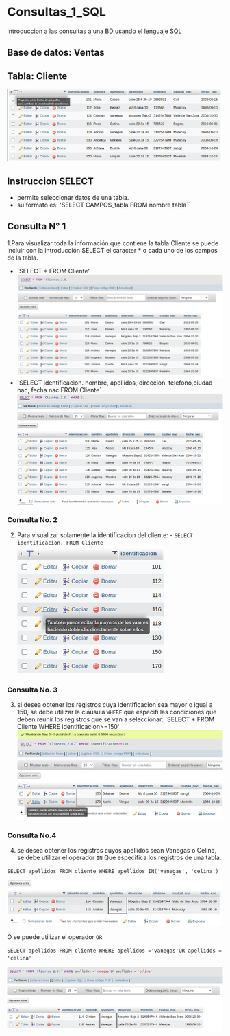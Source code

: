 # Consultas_1_SQL
introduccion a las consultas a una BD usando el lenguaje SQL

## Base de datos: Ventas
## Tabla: Cliente

![Tabla Cliente](Consultas_Clientes.png 'Tabla Cliente')

## Instruccion SELECT
- permite seleccionar datos de una tabla.
- su formato es: 'SELECT CAMPOS_tabla FROM nombre tabla``

## Consulta N°  1
1.Para visualizar toda la información que contiene la tabla Cliente se puede incluir con la introducción SELECT el caracter **\*** o cada uno de los campos de la tabla.

- `SELECT * FROM Cliente'
![Consulta1](Consulta1.png " Consulta 1 - 1")
- `SELECT identificacion. nombre, apellidos, direccion. telefono,ciudad nac, fecha nac FROM Cliente´
![Consulta2](Consulta2.png " Consulta 1 - 2")

### Consulta No. 2

2. Para visualizar solamente la identificacion del cliente: - `SELECT identificacion. FROM Cliente`
![Consulta2](ConsultaNumber2.png " consulta 2")

### Consulta No. 3

3. si desea obtener los registros cuya identificacion sea mayor o igual a 150, se debe utilizar la clausula `WHERE` que especifi las condiciones que deben reunir los registros que se van a seleccionar: `SELECT * FROM Cliente WHERE identificacion>=150'
![Consulta3](Consulta3.png " consulta 3")

### Consulta No.4

4. se desea obtener los registros cuyos apellidos sean Vanegas o Celina, se debe utilizar el operador `IN` Que especifica los registros de una tabla. 

`SELECT apellidos FROM cliente WHERE apellidos IN('vanegas', 'celina')`

![Consulta4](Consulta4.png " consulta 4")

O se puede utilizar el operador `OR`

`SELECT apellidos FROM cliente WHERE apellidos ='vanegas'OR apellidos = 'celina'`

![Consulta4 1](Consulta4_1.png " consulta 4 1")